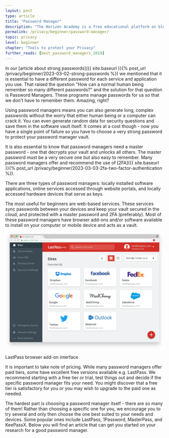 ```yaml
---
layout: post
type: article
title: "Password Manager"
description: "The Horizen Academy is a free educational platform on blockchain technology, cryptocurrency, and privacy. In this article, we discuss password managers.These tools help you securely keep track of strong passwords."
permalink: /privacy/beginner/password-manager/
topic: privacy
level: beginner
chapter: "Tools to protect your Privacy"
further_reads: [best_password_managers_2019]
---
```


In our [article about strong passwords]({{ site.baseurl }}{% post_url /privacy/beginner/2023-03-02-strong-passwords %}) we mentioned that it is essential to have a different password for each service and application you use. That raised the question "How can a normal human being remember so many different passwords?" and the solution for that question is Password Managers. These programs manage passwords for us so that we don't have to remember them. Amazing, right?

Using password managers means you can also generate long, complex passwords without the worry that either human being or a computer can crack it. You can even generate random data for security questions and save them in the software vault itself. It comes at a cost though - now you have a single point of failure so you have to choose a very strong password to protect your password manager vault.

It is also essential to know that password managers need a master password - one that decrypts your vault and unlocks all others. The master password must be a very secure one but also easy to remember. Many password managers offer and recommend the use of [2FA]({{ site.baseurl }}{% post_url /privacy/beginner/2023-03-03-2fa-two-factor-authentication %}).

There are three types of password managers: locally installed software applications, online services accessed through website portals, and locally accessed hardware devices that serve as keys.

The most useful for beginners are web-based services. These services sync passwords between your devices and keep your vault secured in the cloud, and protected with a master password and 2FA (preferably). Most of these password managers have browser add-ons and/or software available to install on your computer or mobile device and acts as a vault.

<img src="/assets/post_files/privacy/beginner/password-manager/lastpass.png" alt="LastPass" style="width: 600px;">
<p class="text-center font-italic">LastPass browser add-on interface</p>

It is important to take note of pricing. While many password managers offer paid tiers, some have excellent free versions available e.g. LastPass. We recommend starting with a free tier or trial, test things out and decide if the specific password manager fits your need. You might discover that a free tier is satisfactory for you or you may wish to upgrade to the paid one as needed.

The hardest part is choosing a password manager itself - there are so many of them! Rather than choosing a specific one for you, we encourage you to try several and only then choose the one best suited to your needs and devices. Some popular ones include LastPass, 1Password, MasterPass, and KeePassX. Below you will find an article that can get you started on your research for a good password manager.

